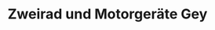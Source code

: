 ---
title: "Zweirad und Motorgeräte Gey"
url: /klingenberg/zweirad-und-motorgeraete-gey/
shop: Fahrrad
---